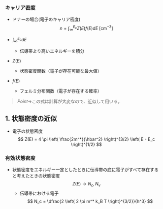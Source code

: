 ### キャリア密度
- ドナーの場合(電子のキャリア密度)
$$
n = \int_{\infty}^{E_c} Z(E) f(E) dE \ \mathrm{[cm^{-3}]}
$$

- $\int_{\infty}^{E_c} dE$
    - 伝導帯より高いエネルギーを積分
- $Z(E)$
    - 状態密度関数（電子が存在可能な最大値）
- $f(E)$
    - フェルミ分布関数（電子が存在する確率）

> $Point\to$この式は計算が大変なので、近似して用いる。

## 1. 状態密度の近似
- 電子の状態密度
$$
Z(E) = 4 \pi \left( \frac{2m^*}{\hbar^2} \right)^{3/2} \left( E - E_c \right)^{1/2}
$$

### 有効状態密度
- 状態密度をエネルギー一定としたときに伝導帯の底に電子がすべて存在すると考えたときの状態密度
$$
Z(E) \to N_c, N_v
$$
    - 伝導帯における電子
$$
N_c = \dfrac{2 \left{ 2 \pi m^* k_B T \right}^{3/2}}{h^3}
$$